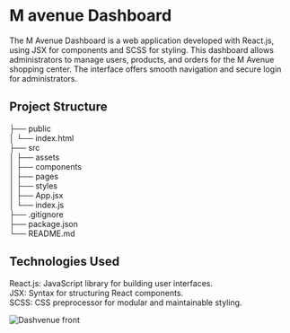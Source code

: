 <h1>M avenue Dashboard</h1>

The M Avenue Dashboard is a web application developed with React.js, using JSX for components and SCSS for styling. This dashboard allows administrators to manage users, products, and orders for the M Avenue shopping center. The interface offers smooth navigation and secure login for administrators.

<h2>Project Structure</h2>
├── public <br>
│   └── index.html <br>
├── src <br>
│   ├── assets <br>
│   ├── components <br>
│   ├── pages <br>
│   ├── styles <br>
│   ├── App.jsx <br>
│   └── index.js <br>
├── .gitignore <br>
├── package.json <br>
└── README.md <br>

<h2>Technologies Used</h2>
React.js: JavaScript library for building user interfaces. <br>
JSX: Syntax for structuring React components. <br>
SCSS: CSS preprocessor for modular and maintainable styling. <br>

![Dashvenue front](https://github.com/user-attachments/assets/e9d1285e-fcb7-4d54-a6ec-0769353784c8)

